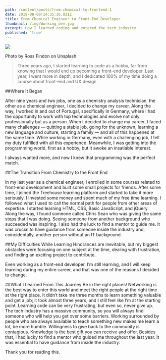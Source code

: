 ```yaml
---
path: /content/posts/from-chemical-to-frontend-1
date: 2019-08-06T14:35:36.031Z
title: From Chemical Engineer to Front-End Developer
thumbnail: /img/Working_dev.jpg
excerpt: How I learned coding and entered the tech industry
published: 'true'
---
```

![](./images/change.jpg)

Photo by Ross Findon on Unsplash

> Three years ago, I started learning to code as a hobby, far from knowing that
> I would end up becoming a front-end developer. Last year, I went more in
> depth, and I dedicated 100% of my time doing a course about front-end and UX
> design.

##Where It Began

After nine years and two jobs, one as a chemistry analysis technician, the other
as a chemical engineer, I decided to change my career. Along the way, I worked
in and out of Portugal, specifically in Germany, where I had the opportunity to
work with top technologies and evolve not only professionally but as a person.
When I decided to change my career, I faced many challenges — quitting a stable
job, going for the unknown, learning a new language and culture, starting a
family — and all of this happened at the same time. While working in Germany,
even with a challenging job, I felt my duty fulfilled with all this experience.
Meanwhile, I was getting into the programming world, first as a hobby, but it
awoke an insatiable interest.

I always wanted more, and now I knew that programming was the perfect match.

##The Transition From Chemistry to the Front End

In my last year as a chemical engineer, I enrolled in some courses related to
front-end development and built some small projects for friends. After some
time, I joined the Treehouse learning platform and started to take it more
seriously. I invested some money and spent much of my free time learning. I
followed what I used to call the normal path for people from other areas of
expertise. I started learning HTML, CSS, Basic JavaScript, and jQuery. Along the
way, I found someone called Chris Sean who was giving the same steps that I was
doing. Seeing someone from another background who succeeded was inspiring. I
also had the luck to find a mentor to guide me. It was crucial to have guidance
from someone inside the industry and, coincidentally, another person without an
IT background.

##My Difficulties While Learning Hindrances are inevitable, but my biggest
obstacles were focusing on one subject at the time, dealing with frustration,
and finding an exciting project to contribute.

Even working as a front-end developer, I’m still learning, and I will keep
learning during my entire career, and that was one of the reasons I decided to
change.

##What I Learned From This Journey Be in the right places! Networking is the
best way to enter this world and meet the right people at the right time at the
right place. It didn’t take me three months to learn something valuable and get
a job; it took almost three years, and I still feel like I’m at the starting
point. Learning code can be very frustrating, but even so, never give up. The
tech industry has a massive community, so you will always find someone who will
help you get over some barriers. Working surrounded by people who are always
available to teach something new makes me learn a lot, be more humble.
Willingness to give back to the community is contagious. Knowledge is the best
gift you can receive and offer. Besides that, I had lucky to find a mentor who
guided me throughout the last year. It was essential to have guidance from
inside the industry.

Thank you for reading this.
